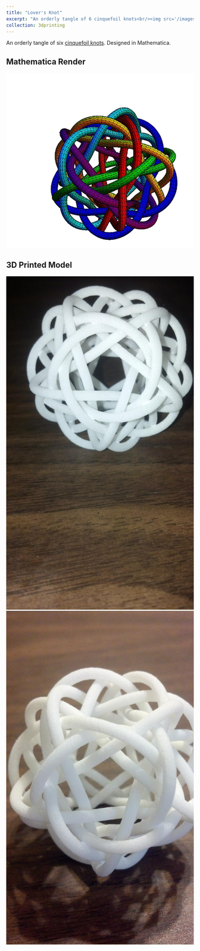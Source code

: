 ```yaml
---
title: "Lover's Knot"
excerpt: "An orderly tangle of 6 cinquefoil knots<br/><img src='/images/sculpture/tangle-1-thumbnail.png'/>"
collection: 3dprinting
---
```


An orderly tangle of six [cinquefoil knots](https://en.wikipedia.org/wiki/Cinquefoil_knot). Designed in Mathematica.

## Mathematica Render

<img src="/images/sculpture/tangle-mathematica-render.jpg"/>

## 3D Printed Model

<img src="/images/sculpture/tangle-1.jpg"/>

<img src="/images/sculpture/tangle-2.jpg"/>